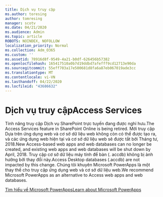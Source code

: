 ```yaml
---
title: Dịch vụ truy cập
ms.author: toresing
author: tomresing
manager: scotv
ms.date: 04/21/2020
ms.audience: Admin
ms.topic: article
ROBOTS: NOINDEX, NOFOLLOW
localization_priority: Normal
ms.collection: Adm_O365
ms.custom: ''
ms.assetid: 78916d8f-9549-4a21-b0df-626456b57382
ms.openlocfilehash: 165417510a0b7d19ddbd7afefff9cd12713e90da
ms.sourcegitcommit: 55eff703a17e500681d8fa6a87eb067019ade3cc
ms.translationtype: MT
ms.contentlocale: vi-VN
ms.lasthandoff: 04/22/2020
ms.locfileid: "43686632"
---
```

# <a name="access-services"></a><span data-ttu-id="26b08-102">Dịch vụ truy cập</span><span class="sxs-lookup"><span data-stu-id="26b08-102">Access Services</span></span>

<span data-ttu-id="26b08-103">Tính năng truy cập Dịch vụ SharePoint trực tuyến đang được nghỉ hưu.</span><span class="sxs-lookup"><span data-stu-id="26b08-103">The Access Services feature in SharePoint Online is being retired.</span></span> <span data-ttu-id="26b08-104">Mới truy cập Dựa trên ứng dụng web và cơ sở dữ liệu web không còn có thể được tạo ra, và các ứng dụng web hiện tại và cơ sở dữ liệu web sẽ được tắt bởi Tháng tư, 2018.</span><span class="sxs-lookup"><span data-stu-id="26b08-104">New Access-based web apps and web databases can no longer be created, and existing web apps and web databases will be shut down by April, 2018.</span></span> <span data-ttu-id="26b08-105">Truy cập cơ sở dữ liệu máy tính để bàn (. accdb) không bị ảnh hưởng bởi thay đổi này.</span><span class="sxs-lookup"><span data-stu-id="26b08-105">Access Desktop databases (.accdb) are not impacted by this change.</span></span> <span data-ttu-id="26b08-106">Chúng tôi khuyên Microsoft PowerApps là một thay thế cho truy cập ứng dụng web và cơ sở dữ liệu web.</span><span class="sxs-lookup"><span data-stu-id="26b08-106">We recommend Microsoft PowerApps as an alternative to Access web apps and web databases.</span></span> 
  
[<span data-ttu-id="26b08-107">Tìm hiểu về Microsoft PowerApps</span><span class="sxs-lookup"><span data-stu-id="26b08-107">Learn about Microsoft PowerApps</span></span>](https://powerapps.microsoft.com/)
  